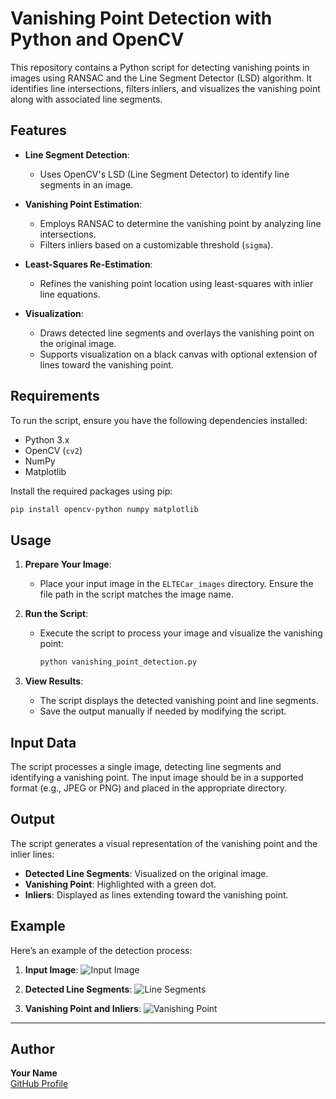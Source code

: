 
# Vanishing Point Detection with Python and OpenCV

This repository contains a Python script for detecting vanishing points in images using RANSAC and the Line Segment Detector (LSD) algorithm. It identifies line intersections, filters inliers, and visualizes the vanishing point along with associated line segments.

## Features

- **Line Segment Detection**:
  - Uses OpenCV's LSD (Line Segment Detector) to identify line segments in an image.

- **Vanishing Point Estimation**:
  - Employs RANSAC to determine the vanishing point by analyzing line intersections.
  - Filters inliers based on a customizable threshold (`sigma`).

- **Least-Squares Re-Estimation**:
  - Refines the vanishing point location using least-squares with inlier line equations.

- **Visualization**:
  - Draws detected line segments and overlays the vanishing point on the original image.
  - Supports visualization on a black canvas with optional extension of lines toward the vanishing point.

## Requirements

To run the script, ensure you have the following dependencies installed:

- Python 3.x
- OpenCV (`cv2`)
- NumPy
- Matplotlib

Install the required packages using pip:

```bash
pip install opencv-python numpy matplotlib
```

## Usage

1. **Prepare Your Image**:
   - Place your input image in the `ELTECar_images` directory. Ensure the file path in the script matches the image name.

2. **Run the Script**:
   - Execute the script to process your image and visualize the vanishing point:
     ```bash
     python vanishing_point_detection.py
     ```

3. **View Results**:
   - The script displays the detected vanishing point and line segments.
   - Save the output manually if needed by modifying the script.

## Input Data

The script processes a single image, detecting line segments and identifying a vanishing point. The input image should be in a supported format (e.g., JPEG or PNG) and placed in the appropriate directory.

## Output

The script generates a visual representation of the vanishing point and the inlier lines:
- **Detected Line Segments**: Visualized on the original image.
- **Vanishing Point**: Highlighted with a green dot.
- **Inliers**: Displayed as lines extending toward the vanishing point.

## Example

Here’s an example of the detection process:

1. **Input Image**:
   ![Input Image](path/to/input_image.jpg)

2. **Detected Line Segments**:
   ![Line Segments](path/to/line_segments.jpg)

3. **Vanishing Point and Inliers**:
   ![Vanishing Point](path/to/vanishing_point.jpg)

---
## Author

**Your Name**  
[GitHub Profile](https://github.com/yourusername)
